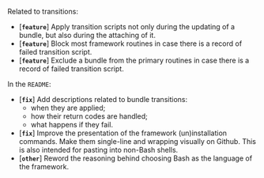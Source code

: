 Related to transitions:

* [**`feature`**] Apply transition scripts not only during the updating of a bundle, but also during the attaching of it.
* [**`feature`**] Block most framework routines in case there is a record of failed transition script.
* [**`feature`**] Exclude a bundle from the primary routines in case there is a record of failed transition script.

In the `README`:

* [**`fix`**] Add descriptions related to bundle transitions:
  * when they are applied;
  * how their return codes are handled;
  * what happens if they fail.
* [**`fix`**] Improve the presentation of the framework (un)installation commands. Make them single-line and wrapping visually on Github. This is also intended for pasting into non-Bash shells.
* [**`other`**] Reword the reasoning behind choosing Bash as the language of the framework.